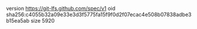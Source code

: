version https://git-lfs.github.com/spec/v1
oid sha256:c4055b32a09e33e3d3f5775fa15f9f0d2f07ecac4e508b07838adbe3b15ea5ab
size 5920
